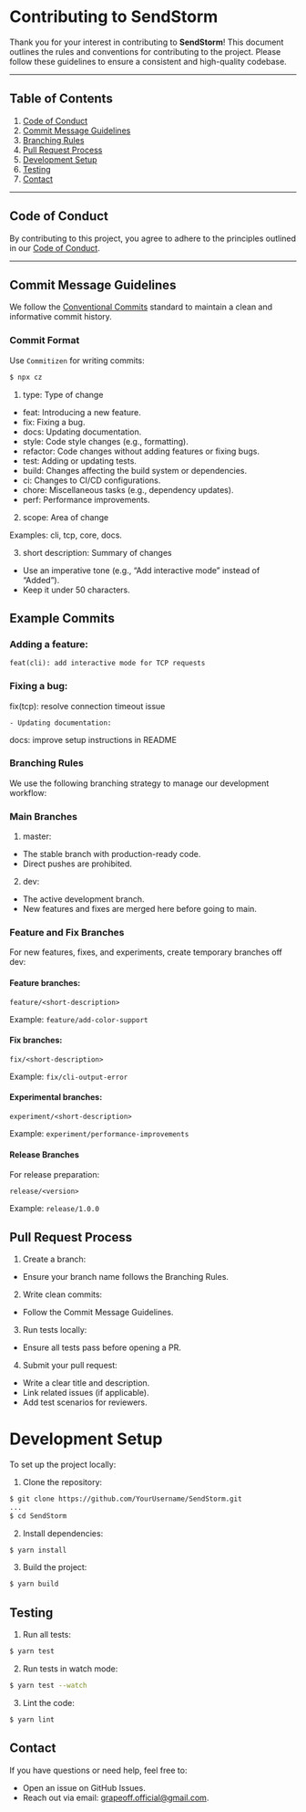 # Contributing to SendStorm

Thank you for your interest in contributing to **SendStorm**! This document outlines the rules and conventions for
contributing to the project. Please follow these guidelines to ensure a consistent and high-quality codebase.

---

## Table of Contents

1. [Code of Conduct](#code-of-conduct)
2. [Commit Message Guidelines](#commit-message-guidelines)
3. [Branching Rules](#branching-rules)
4. [Pull Request Process](#pull-request-process)
5. [Development Setup](#development-setup)
6. [Testing](#testing)
7. [Contact](#contact)

---

## Code of Conduct

By contributing to this project, you agree to adhere to the principles outlined in
our [Code of Conduct](CODE_OF_CONDUCT.md).

---

## Commit Message Guidelines

We follow the [Conventional Commits](https://www.conventionalcommits.org/) standard to maintain a clean and informative
commit history.

### Commit Format

Use `Commitizen` for writing commits:

```bash
$ npx cz
```

1. type: Type of change

- feat: Introducing a new feature.
- fix: Fixing a bug.
- docs: Updating documentation.
- style: Code style changes (e.g., formatting).
- refactor: Code changes without adding features or fixing bugs.
- test: Adding or updating tests.
- build: Changes affecting the build system or dependencies.
- ci: Changes to CI/CD configurations.
- chore: Miscellaneous tasks (e.g., dependency updates).
- perf: Performance improvements.

2. scope: Area of change

Examples: cli, tcp, core, docs.

3. short description: Summary of changes

- Use an imperative tone (e.g., “Add interactive mode” instead of “Added”).
- Keep it under 50 characters.

## Example Commits

### Adding a feature:

`feat(cli): add interactive mode for TCP requests`

### Fixing a bug:

fix(tcp): resolve connection timeout issue

	- Updating documentation:

docs: improve setup instructions in README

### Branching Rules

We use the following branching strategy to manage our development workflow:

### Main Branches

1. master:

- The stable branch with production-ready code.
- Direct pushes are prohibited.

2. dev:

- The active development branch.
- New features and fixes are merged here before going to main.

### Feature and Fix Branches

For new features, fixes, and experiments, create temporary branches off dev:

#### Feature branches:

`feature/<short-description>`

Example: `feature/add-color-support`

#### Fix branches:

`fix/<short-description>`

Example: `fix/cli-output-error`

#### Experimental branches:

`experiment/<short-description>`

Example: `experiment/performance-improvements`

#### Release Branches

For release preparation:

`release/<version>`

Example: `release/1.0.0`

## Pull Request Process

1. Create a branch:

- Ensure your branch name follows the Branching Rules.

2. Write clean commits:

- Follow the Commit Message Guidelines.

3. Run tests locally:

- Ensure all tests pass before opening a PR.

4. Submit your pull request:

- Write a clear title and description.
- Link related issues (if applicable).
- Add test scenarios for reviewers.

# Development Setup

To set up the project locally:

1. Clone the repository:

```bash
$ git clone https://github.com/YourUsername/SendStorm.git
...
$ cd SendStorm
```

2. Install dependencies:

```bash
$ yarn install
```

3. Build the project:

```bash
$ yarn build
```

## Testing

1. Run all tests:

```bash
$ yarn test
```

2. Run tests in watch mode:

```bash
$ yarn test --watch
```

3. Lint the code:

```bash
$ yarn lint
```

## Contact

If you have questions or need help, feel free to:

- Open an issue on GitHub Issues.
- Reach out via email: grapeoff.official@gmail.com.
